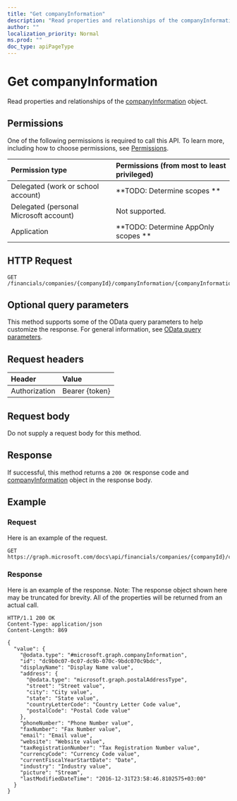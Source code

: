 ```yaml
---
title: "Get companyInformation"
description: "Read properties and relationships of the companyInformation object."
author: ""
localization_priority: Normal
ms.prod: ""
doc_type: apiPageType
---
```


# Get companyInformation

Read properties and relationships of the [companyInformation](../resources/companyinformation.md) object.

## Permissions
One of the following permissions is required to call this API. To learn more, including how to choose permissions, see [Permissions](/concepts/permissions-reference.md).

|Permission type|Permissions (from most to least privileged)|
|:---|:---|
|Delegated (work or school account)|**TODO: Determine scopes **|
|Delegated (personal Microsoft account)|Not supported.|
|Application|**TODO: Determine AppOnly scopes **|

## HTTP Request
<!-- {
  "blockType": "ignored"
}
-->
``` http
GET /financials/companies/{companyId}/companyInformation/{companyInformationId}
```

## Optional query parameters
This method supports some of the OData query parameters to help customize the response. For general information, see [OData query parameters](/graph/query-parameters).

## Request headers
|Header|Value|
|:---|:---|
|Authorization|Bearer {token}|

## Request body
Do not supply a request body for this method.

## Response
If successful, this method returns a `200 OK` response code and [companyInformation](../resources/companyinformation.md) object in the response body.

## Example

### Request
Here is an example of the request.
<!-- {
  "blockType": "request",
  "name": "get_companyinformation"
}
-->
``` http
GET https://graph.microsoft.com/docs\api/financials/companies/{companyId}/companyInformation/{companyInformationId}
```

### Response
Here is an example of the response. Note: The response object shown here may be truncated for brevity. All of the properties will be returned from an actual call.
<!-- {
  "blockType": "response",
  "truncated": true,
  "@odata.type": "microsoft.graph.companyInformation"
}
-->
``` http
HTTP/1.1 200 OK
Content-Type: application/json
Content-Length: 869

{
  "value": {
    "@odata.type": "#microsoft.graph.companyInformation",
    "id": "dc9b0c07-0c07-dc9b-070c-9bdc070c9bdc",
    "displayName": "Display Name value",
    "address": {
      "@odata.type": "microsoft.graph.postalAddressType",
      "street": "Street value",
      "city": "City value",
      "state": "State value",
      "countryLetterCode": "Country Letter Code value",
      "postalCode": "Postal Code value"
    },
    "phoneNumber": "Phone Number value",
    "faxNumber": "Fax Number value",
    "email": "Email value",
    "website": "Website value",
    "taxRegistrationNumber": "Tax Registration Number value",
    "currencyCode": "Currency Code value",
    "currentFiscalYearStartDate": "Date",
    "industry": "Industry value",
    "picture": "Stream",
    "lastModifiedDateTime": "2016-12-31T23:58:46.8102575+03:00"
  }
}
```

